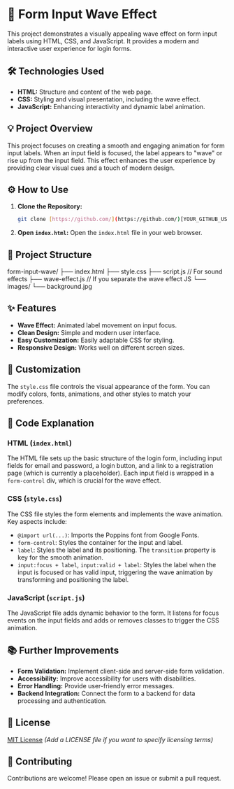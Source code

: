 

# 🌊 Form Input Wave Effect

This project demonstrates a visually appealing wave effect on form input labels using HTML, CSS, and JavaScript.  It provides a modern and interactive user experience for login forms.


## 🛠️ Technologies Used

*   **HTML:**  Structure and content of the web page.
*   **CSS:** Styling and visual presentation, including the wave effect.
*   **JavaScript:**  Enhancing interactivity and dynamic label animation.

## 💡 Project Overview

This project focuses on creating a smooth and engaging animation for form input labels. When an input field is focused, the label appears to "wave" or rise up from the input field. This effect enhances the user experience by providing clear visual cues and a touch of modern design.

## ⚙️ How to Use

1.  **Clone the Repository:**
    ```bash
    git clone [https://github.com/](https://github.com/)[YOUR_GITHUB_USERNAME]/[YOUR_REPO_NAME].git
    ```
2.  **Open `index.html`:** Open the `index.html` file in your web browser.

## 🧰 Project Structure

form-input-wave/
├── index.html
├── style.css
├── script.js        // For sound effects
├── wave-effect.js  // If you separate the wave effect JS
└── images/
    └── background.jpg

## ✨ Features

*   **Wave Effect:**  Animated label movement on input focus.
*   **Clean Design:**  Simple and modern user interface.
*   **Easy Customization:**  Easily adaptable CSS for styling.
*   **Responsive Design:** Works well on different screen sizes.

## 🎨 Customization

The `style.css` file controls the visual appearance of the form. You can modify colors, fonts, animations, and other styles to match your preferences.

## 📜 Code Explanation

### HTML (`index.html`)

The HTML file sets up the basic structure of the login form, including input fields for email and password, a login button, and a link to a registration page (which is currently a placeholder).  Each input field is wrapped in a `form-control` div, which is crucial for the wave effect.

### CSS (`style.css`)

The CSS file styles the form elements and implements the wave animation.  Key aspects include:

*   `@import url(...)`: Imports the Poppins font from Google Fonts.
*   `form-control`:  Styles the container for the input and label.
*   `label`: Styles the label and its positioning.  The `transition` property is key for the smooth animation.
*   `input:focus + label`, `input:valid + label`: Styles the label when the input is focused or has valid input, triggering the wave animation by transforming and positioning the label.

### JavaScript (`script.js`)

The JavaScript file adds dynamic behavior to the form.  It listens for focus events on the input fields and adds or removes classes to trigger the CSS animation.

## 📚 Further Improvements

*   **Form Validation:** Implement client-side and server-side form validation.
*   **Accessibility:** Improve accessibility for users with disabilities.
*   **Error Handling:**  Provide user-friendly error messages.
*   **Backend Integration:** Connect the form to a backend for data processing and authentication.

## 📄 License

[MIT License](LICENSE) *(Add a LICENSE file if you want to specify licensing terms)*

## 🤝 Contributing

Contributions are welcome! Please open an issue or submit a pull request.
